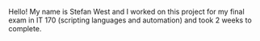 Hello! My name is Stefan West and I worked on this project for my final exam 
in IT 170 (scripting languages and automation) and took 2 weeks to complete.

